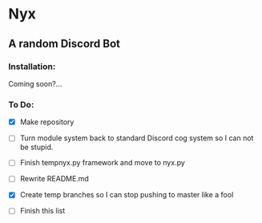 # Nyx
## A random Discord Bot

### Installation:

Coming soon?...

### To Do:

- [x] Make repository
- [ ] Turn module system back to standard Discord cog system so I can not be stupid.
- [ ] Finish tempnyx.py framework and move to nyx.py
- [ ] Rewrite README.md
- [x] Create temp branches so I can stop pushing to master like a fool
- [ ] Finish this list

